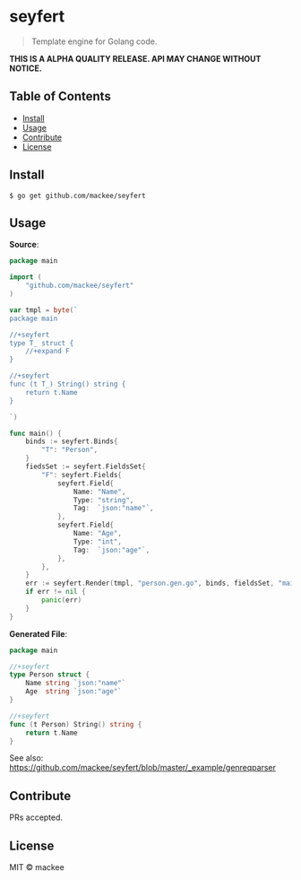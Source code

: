 # seyfert
> Template engine for Golang code.

**THIS IS A ALPHA QUALITY RELEASE. API MAY CHANGE WITHOUT NOTICE.**

## Table of Contents

* [Install](https://github.com/mackee/seyfert/blob/master/README.md#Install)
* [Usage](https://github.com/mackee/seyfert/blob/master/README.md#Usage)
* [Contribute](https://github.com/mackee/seyfert/blob/master/README.md#Contribute)
* [License](https://github.com/mackee/seyfert/blob/master/README.md#License)

## Install

```
$ go get github.com/mackee/seyfert
```

## Usage

**Source**:
```go
package main

import (
	"github.com/mackee/seyfert"
)

var tmpl = byte(`
package main

//+seyfert
type T_ struct {
	//+expand F
}

//+seyfert
func (t T_) String() string {
	return t.Name
}

`)

func main() {
	binds := seyfert.Binds{
		"T": "Person",
	}
	fiedsSet := seyfert.FieldsSet{
		"F": seyfert.Fields{
			seyfert.Field{
				Name: "Name",
				Type: "string",
				Tag:  `json:"name"`,
			},
			seyfert.Field{
				Name: "Age",
				Type: "int",
				Tag:  `json:"age"`,
			},
		},
	}
	err := seyfert.Render(tmpl, "person.gen.go", binds, fieldsSet, "main")
	if err != nil {
		panic(err)
	}
}
```

**Generated File**:

```go
package main

//+seyfert
type Person struct {
	Name string `json:"name"`
	Age  string `json:"age"`
}

//+seyfert
func (t Person) String() string {
	return t.Name
}
```

See also: https://github.com/mackee/seyfert/blob/master/_example/genreqparser

## Contribute

PRs accepted.

## License

MIT © mackee
